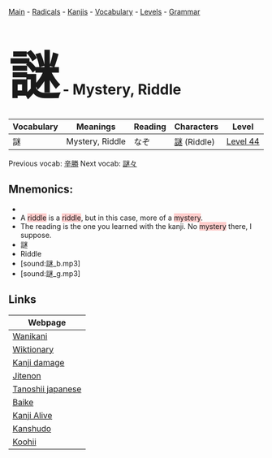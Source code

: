 <style> bigfont {font-size: 100px}</style>
[Main](../README.md) -
[Radicals](../radicals.md) -
[Kanjis](../kanjis.md) -
[Vocabulary](../vocabulary.md) -
[Levels](../levels.md) -
[Grammar](../grammar.md)
# <bigfont> 謎</bigfont> - Mystery, Riddle 

| Vocabulary | Meanings | Reading | Characters | Level |
| --- | --- | --- | --- | --- |
| 謎 | Mystery, Riddle | なぞ |  [謎](../kanjis/謎.md) (Riddle) | [Level 44](../levels/wk_level44.md) |

Previous vocab: [辛勝](辛勝.md) Next vocab: [謎々](謎々.md) 

## Mnemonics:

* 
* A <span style="background-color:#ffcccb"> riddle</span> is a <span style="background-color:#ffcccb"> riddle</span>, but in this case, more of a <span style="background-color:#ffcccb"> mystery</span>.
* The reading is the one you learned with the kanji. No <span style="background-color:#ffcccb"> mystery</span> there, I suppose.
* 謎
* Riddle
* [sound:謎_b.mp3]
* [sound:謎_g.mp3]


## Links 

| Webpage |
| --- |
| [Wanikani          ](https://www.wanikani.com/kanji/謎) |
| [Wiktionary        ](https://en.wiktionary.org/wiki/謎) |
| [Kanji damage      ](http://www.kanjidamage.com/kanji/search?utf8=✓&q=謎) |
| [Jitenon           ](https://jitenon.com/kanji/謎) |
| [Tanoshii japanese ](https://www.tanoshiijapanese.com/dictionary/kanji.cfm?k=謎) |
| [Baike             ](https://baike.baidu.com/item/謎) |
| [Kanji Alive       ](https://app.kanjialive.com/謎) |
| [Kanshudo          ](https://www.kanshudo.com/searchmn?q=謎) |
| [Koohii            ](https://kanji.koohii.com/study/kanji/謎) |
